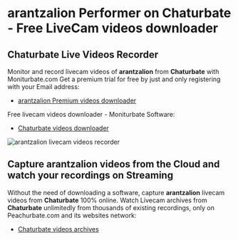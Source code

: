 # arantzalion Performer on Chaturbate - Free LiveCam videos downloader

## Chaturbate Live Videos Recorder

Monitor and record livecam videos of **arantzalion** from **Chaturbate** with Moniturbate.com
Get a premium trial for free by just and only registering with your Email address:
* [arantzalion Premium videos downloader](https://moniturbate.com/request-demo-licence-key.html)

Free livecam videos downloader - Moniturbate Software:
* [Chaturbate videos downloader](https://moniturbate.com/moniturbate-download-software.html)

![arantzalion livecam videos recorder](https://peachurnet.com/templates/moniturbate-software.png)


## Capture arantzalion videos from the Cloud and watch your recordings on Streaming

Without the need of downloading a software, capture **arantzalion** livecam videos from **Chaturbate** 100% online.
Watch Livecam archives from **Chaturbate** unlimitedly from thousands of existing recordings, only on Peachurbate.com and its websites network:
* [Chaturbate videos archives](https://peachurnet.com/)